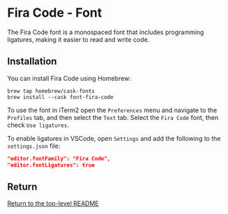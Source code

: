 # Fira Code - Font

The Fira Code font is a monospaced font that includes programming ligatures, making it easier to read and write code.

## Installation

You can install Fira Code using Homebrew:

```shell
brew tap homebrew/cask-fonts
brew install --cask font-fira-code
```

To use the font in iTerm2 open the `Preferences` menu and navigate to the `Profiles` tab, and then select the `Text` tab.
Select the `Fira Code` font, then check `Use ligatures`.

To enable ligatures in VSCode, open `Settings` and add the following to the `settings.json` file:

```json
"editor.fontFamily": "Fira Code",
"editor.fontLigatures": true
```

## Return

[Return to the top-level README](./../../README.md)
